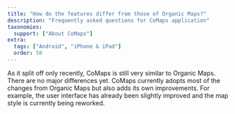 ```yaml
---
title: "How do the features differ from those of Organic Maps?"
description: "Frequently asked questions for CoMaps application"
taxonomies:
  support: ["About CoMaps"]
extra:
  tags: ["Android", "iPhone & iPad"]
  order: 50
---
```


As it split off only recently, CoMaps is still very similar to Organic Maps. There are no major differences yet. CoMaps currently adopts most of the changes from Organic Maps but also adds its own improvements. For example, the user interface has already been slightly improved and the map style is currently being reworked.
